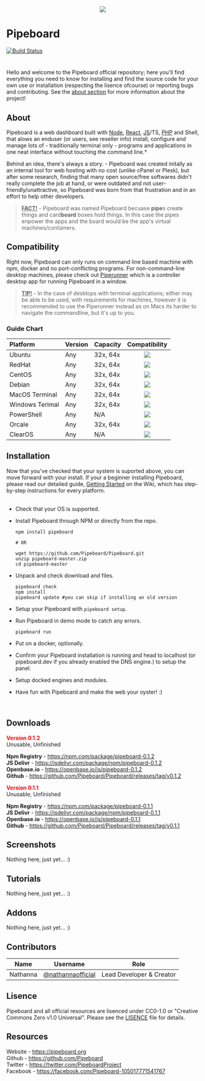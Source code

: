 <p align="center">
  <img src="https://i.imgur.com/IdPmu5n.png">
</p>

# Pipeboard
[![Build Status](https://travis-ci.com/Pipeboard/Pipeboard.svg)](https://travis-ci.com/Pipeboard/Pipeboard)
#
Hello and welcome to the Pipeboard official repository; here you'll find everything you need to know for installing and find the source code for your own use or installation (respecting the lisence ofcourse) or reporting bugs and contributing. See the [about section](#about) for more information about the project!

## About
Pipeboard is a web dashboard built with [Node](https://nodejs.org), [React](https://reactjs.org), [JS](https://developer.mozilla.org/en-US/docs/Web/JavaScript)/TS, [PHP](https://www.php.net/) and Shell, that alows an enduser (or users, see reseller info) install, configure and manage lots of - traditionally terminal only - programs and applications in one neat interface without touching the command line.†

Behind an idea, there's always a story. - Pipeboard was created initally as an internal tool for web hosting with no cost (unlike cPanel or Plesk), but after some research, finding that many open source/free softwares didn't really complete the job at hand, or were outdated and not user-friendly/unattractive, so Pipeboard was born from that frustration and in an effort to help other developers.

> <ins><b>FACT!</b></ins> - Pipeboard was named Pipeboard becuase <b>pipe</b>s create things and card<b>board</b> boxes hold things. In this case the pipes enpower the apps and the board would be the app's virtual machines/containers.

## Compatibility
Right now, Pipeboard can only runs on command line based machine with npm, docker and no port-conflicting programs. For non-command-line desktop machines, please check out [Piperunner](https://github.com/Pipeboard/Piperunner) which is a controller desktop app for running Pipeboard in a window.

> <ins><b>TIP!</b></ins> - In the case of desktops with terminal applications; either may be able to be used, with requirements for machines, however it is recommended to use the Piperunner instead as on Macs its harder to navigate the commandline, but it's up to you.

### Guide Chart

| Platform | Version | Capacity | Compatibility |
| :--- | --- | --- | :---: |
| Ubuntu | Any | 32x, 64x | ![](https://i.imgur.com/86ADFBS.png) |
| RedHat | Any | 32x, 64x | ![](https://i.imgur.com/86ADFBS.png) |
| CentOS | Any | 32x, 64x | ![](https://i.imgur.com/86ADFBS.png) |
| Debian | Any | 32x, 64x | ![](https://i.imgur.com/86ADFBS.png) |
| MacOS Terminal | Any | 32x, 64x | ![](https://i.imgur.com/86ADFBS.png) |
| Windows Terimal | Any | 32x, 64x | ![](https://i.imgur.com/86ADFBS.png) |
| PowerShell | Any | N/A | ![](https://i.imgur.com/lHPSCrC.png) |
| Orcale | Any | 32x, 64x | ![](https://i.imgur.com/lHPSCrC.png) |
| ClearOS | Any | N/A | ![](https://i.imgur.com/lHPSCrC.png) |

## Installation

Now that you've checked that your system is suported above, you can move forward with your install. If your a beginner installing Pipeboard, please read our detailed guide, [Getting Started](https://github.com/pipeboard/pipeboard/wiki/getting-started) on the Wiki, which has step-by-step instructions for every platform.
<br><br>

- Check that your OS is supported.
- Install Pipeboard through NPM or directly from the repo.
   
   ```
   npm install pipeboard
   
   # OR
   
   wget https://github.com/Pipeboard/Pipeboard.git
   unzip pipeboard-master.zip
   cd pipeboard-master
   ```
- Unpack and check download and files.

   ```
   pipeboard check
   npm install
   pipeboard update #you can skip if installing an old version
   ```
- Setup your Pipeboard with `pipeboard setup`.
- Run Pipeboard in demo mode to catch any errors.
   
   ```
   pipeboard run
   ```
- Put on a docker, optionally.
- Confirm your Pipeboard installation is running and head to localhost (or pipeboard.dev if you already enabled the DNS engine.) to setup the panel.
- Setup docked engines and modules.
- Have fun with Pipeboard and make the web your oyster! :)
<br>

## Downloads

<b style="color:red;">Version 0.1.2</b><br>
Unusable, Unfinished

**Npm Registry** - https://npm.com/package/pipeboard-0.1.2<br>
**JS Delivr** - https://jsdelivr.com/package/npm/pipeboard-0.1.2<br>
**Openbase<span>.</span>io** - https://openbase.io/js/pipeboard-0.1.2<br>
**Github** - https://github.com/Pipeboard/Pipeboard/releases/tag/v0.1.2

<b style="color:red;">Version 0.1.1</b><br>
Unusable, Unfinished

**Npm Registry** - https://npm.com/package/pipeboard-0.1.1<br>
**JS Delivr** - https://jsdelivr.com/package/npm/pipeboard-0.1.1<br>
**Openbase<span>.</span>io** - https://openbase.io/js/pipeboard-0.1.1<br>
**Github** - https://github.com/Pipeboard/Pipeboard/releases/tag/v0.1.1

## Screenshots

Nothing here, just yet... :)

## Tutorials

Nothing here, just yet... :)

## Addons

Nothing here, just yet... :)

## Contributors
| Name | Username | Role |
| --- | --- | --- |
| Nathanna | [@nathannaofficial](https://github.com/nathannaofficial.com) | Lead Developer & Creator |


## Lisence
Pipeboard and all official resources are lisenced under CC0-1.0 or "Creative Commons Zero v1.0 Universal". Please see the [LISENCE](LICENSE) file for details.

## Resources

Website - https://pipeboard.org<br>
Github - https://github.com/Pipeboard<br>
Twitter - https://twitter.com/PipeboardProject<br>
Facebook - https://facebook.com/Pipeboard-105017771541767<br>